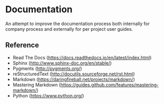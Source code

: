 Documentation
=============
An attempt to improve the documentation process both internally for company process and externally for per project user guides.

## Reference
* Read The Docs (https://docs.readthedocs.io/en/latest/index.html)
* Sphinx (http://www.sphinx-doc.org/en/stable/)
* Pygments (http://pygments.org/)
* reStructuredText (http://docutils.sourceforge.net/rst.html)
* Markdown (https://daringfireball.net/projects/markdown/)
* Mastering Markdown (https://guides.github.com/features/mastering-markdown/)
* Python (https://www.python.org/)

